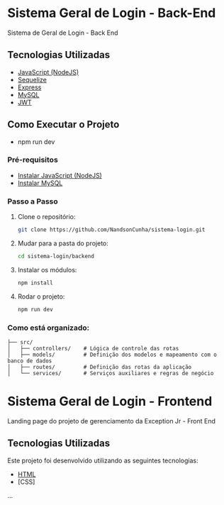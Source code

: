 # Sistema Geral de Login - Back-End

Sistema de Geral de Login - Back End


## Tecnologias Utilizadas

- [JavaScript (NodeJS)](https://nodejs.org/pt)
- [Sequelize](https://sequelize.org/)
- [Express](https://expressjs.com/pt-br/)
- [MySQL](https://www.mysql.com/)
- [JWT](https://jwt.io/)

## Como Executar o Projeto

- npm run dev

### Pré-requisitos

- [Instalar JavaScript (NodeJS)](https://nodejs.org/pt)
- [Instalar MySQL](https://www.mysql.com/)

### Passo a Passo

1. Clone o repositório:
   ```bash
   git clone https://github.com/NandsonCunha/sistema-login.git
2. Mudar para a pasta do projeto:
    ```bash
   cd sistema-login/backend
3. Instalar os módulos:
    ```bash
   npm install
4. Rodar o projeto:
    ```bash
   npm run dev

### Como está organizado:
```
├── src/
│   ├── controllers/    # Lógica de controle das rotas
│   ├── models/         # Definição dos modelos e mapeamento com o banco de dados
│   ├── routes/         # Definição das rotas da aplicação
│   └── services/       # Serviços auxiliares e regras de negócio
```


# Sistema Geral de Login - Frontend

Landing page do projeto de gerenciamento da Exception Jr - Front End


## Tecnologias Utilizadas

Este projeto foi desenvolvido utilizando as seguintes tecnologias:

- [HTML](https://html.com/)
- [CSS]

...
